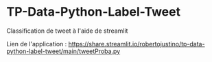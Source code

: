 # TP-Data-Python-Label-Tweet

Classification de tweet à l'aide de streamlit

Lien de l'application : https://share.streamlit.io/robertojustino/tp-data-python-label-tweet/main/tweetProba.py
